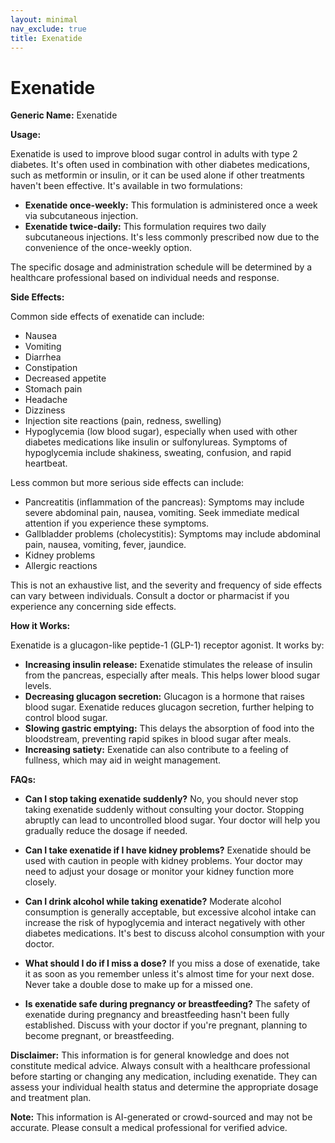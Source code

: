```yaml
---
layout: minimal
nav_exclude: true
title: Exenatide
---
```


# Exenatide

**Generic Name:** Exenatide

**Usage:**

Exenatide is used to improve blood sugar control in adults with type 2 diabetes.  It's often used in combination with other diabetes medications, such as metformin or insulin, or it can be used alone if other treatments haven't been effective.  It's available in two formulations:

* **Exenatide once-weekly:**  This formulation is administered once a week via subcutaneous injection.
* **Exenatide twice-daily:** This formulation requires two daily subcutaneous injections.  It's less commonly prescribed now due to the convenience of the once-weekly option.

The specific dosage and administration schedule will be determined by a healthcare professional based on individual needs and response.

**Side Effects:**

Common side effects of exenatide can include:

* Nausea
* Vomiting
* Diarrhea
* Constipation
* Decreased appetite
* Stomach pain
* Headache
* Dizziness
* Injection site reactions (pain, redness, swelling)
* Hypoglycemia (low blood sugar), especially when used with other diabetes medications like insulin or sulfonylureas.  Symptoms of hypoglycemia include shakiness, sweating, confusion, and rapid heartbeat.

Less common but more serious side effects can include:

* Pancreatitis (inflammation of the pancreas): Symptoms may include severe abdominal pain, nausea, vomiting. Seek immediate medical attention if you experience these symptoms.
* Gallbladder problems (cholecystitis): Symptoms may include abdominal pain, nausea, vomiting, fever, jaundice.
* Kidney problems
* Allergic reactions

This is not an exhaustive list, and the severity and frequency of side effects can vary between individuals.  Consult a doctor or pharmacist if you experience any concerning side effects.

**How it Works:**

Exenatide is a glucagon-like peptide-1 (GLP-1) receptor agonist.  It works by:

* **Increasing insulin release:**  Exenatide stimulates the release of insulin from the pancreas, especially after meals.  This helps lower blood sugar levels.
* **Decreasing glucagon secretion:** Glucagon is a hormone that raises blood sugar. Exenatide reduces glucagon secretion, further helping to control blood sugar.
* **Slowing gastric emptying:** This delays the absorption of food into the bloodstream, preventing rapid spikes in blood sugar after meals.
* **Increasing satiety:** Exenatide can also contribute to a feeling of fullness, which may aid in weight management.


**FAQs:**

* **Can I stop taking exenatide suddenly?** No, you should never stop taking exenatide suddenly without consulting your doctor.  Stopping abruptly can lead to uncontrolled blood sugar. Your doctor will help you gradually reduce the dosage if needed.

* **Can I take exenatide if I have kidney problems?**  Exenatide should be used with caution in people with kidney problems.  Your doctor may need to adjust your dosage or monitor your kidney function more closely.

* **Can I drink alcohol while taking exenatide?**  Moderate alcohol consumption is generally acceptable, but excessive alcohol intake can increase the risk of hypoglycemia and interact negatively with other diabetes medications. It's best to discuss alcohol consumption with your doctor.

* **What should I do if I miss a dose?** If you miss a dose of exenatide, take it as soon as you remember unless it's almost time for your next dose.  Never take a double dose to make up for a missed one.

* **Is exenatide safe during pregnancy or breastfeeding?** The safety of exenatide during pregnancy and breastfeeding hasn't been fully established.  Discuss with your doctor if you're pregnant, planning to become pregnant, or breastfeeding.


**Disclaimer:** This information is for general knowledge and does not constitute medical advice.  Always consult with a healthcare professional before starting or changing any medication, including exenatide.  They can assess your individual health status and determine the appropriate dosage and treatment plan.


**Note:** This information is AI-generated or crowd-sourced and may not be accurate. Please consult a medical professional for verified advice.